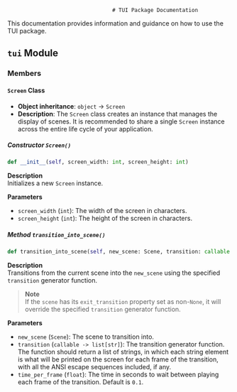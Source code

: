                                      # TUI Package Documentation

This documentation provides information and guidance on how to use the TUI package.

## `tui` Module

### Members

#### `Screen` Class

- **Object inheritance**: `object` -> `Screen`
- **Description**: The `Screen` class creates an instance that manages the display
of scenes. It is recommended to share a single `Screen` instance across the entire
life cycle of your application.

##### Constructor `Screen()`

```python
def __init__(self, screen_width: int, screen_height: int)
```

**Description**\
Initializes a new `Screen` instance.

**Parameters**
- `screen_width` (`int`): The width of the screen in characters.
- `screen_height` (`int`): The height of the screen in characters.

##### Method `transition_into_scene()`

```python
def transition_into_scene(self, new_scene: Scene, transition: callable = transitions.direct, time_per_frame: float = 0.1)
```

**Description**\
Transitions from the current scene into the `new_scene` using the specified
`transition` generator function.
> **Note**\
> If the `scene` has its `exit_transition` property set as non-`None`, it will
> override the specified `transition` generator function.

**Parameters**
- `new_scene` (`Scene`): The scene to transition into.
- `transition` (`callable -> list[str]`): The transition generator function.
The function should return a list of strings, in which each string element
is what will be printed on the screen for each frame of the transition, with
all the ANSI escape sequences included, if any.
- `time_per_frame` (`float`): The time in seconds to wait between playing
each frame of the transition. Default is `0.1`.
